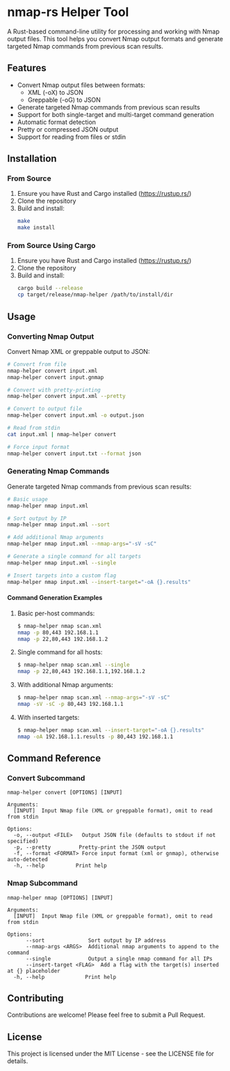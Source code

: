 # nmap-rs Helper Tool

A Rust-based command-line utility for processing and working with Nmap output files. This tool helps you convert Nmap output formats and generate targeted Nmap commands from previous scan results.

## Features

- Convert Nmap output files between formats:
  - XML (-oX) to JSON
  - Greppable (-oG) to JSON
- Generate targeted Nmap commands from previous scan results
- Support for both single-target and multi-target command generation
- Automatic format detection
- Pretty or compressed JSON output
- Support for reading from files or stdin

## Installation

### From Source

1. Ensure you have Rust and Cargo installed (https://rustup.rs/)
2. Clone the repository
3. Build and install:
   ```bash
   make
   make install
   ```

### From Source Using Cargo
1. Ensure you have Rust and Cargo installed (https://rustup.rs/)
2. Clone the repository
3. Build and install:
   ```bash
   cargo build --release 
   cp target/release/nmap-helper /path/to/install/dir
   ```

## Usage

### Converting Nmap Output

Convert Nmap XML or greppable output to JSON:

```bash
# Convert from file
nmap-helper convert input.xml
nmap-helper convert input.gnmap

# Convert with pretty-printing
nmap-helper convert input.xml --pretty

# Convert to output file
nmap-helper convert input.xml -o output.json

# Read from stdin
cat input.xml | nmap-helper convert

# Force input format
nmap-helper convert input.txt --format json
```

### Generating Nmap Commands

Generate targeted Nmap commands from previous scan results:

```bash
# Basic usage
nmap-helper nmap input.xml

# Sort output by IP
nmap-helper nmap input.xml --sort

# Add additional Nmap arguments
nmap-helper nmap input.xml --nmap-args="-sV -sC"

# Generate a single command for all targets
nmap-helper nmap input.xml --single

# Insert targets into a custom flag
nmap-helper nmap input.xml --insert-target="-oA {}.results"
```

#### Command Generation Examples

1. Basic per-host commands:
   ```bash
   $ nmap-helper nmap scan.xml
   nmap -p 80,443 192.168.1.1
   nmap -p 22,80,443 192.168.1.2
   ```

2. Single command for all hosts:
   ```bash
   $ nmap-helper nmap scan.xml --single
   nmap -p 22,80,443 192.168.1.1,192.168.1.2
   ```

3. With additional Nmap arguments:
   ```bash
   $ nmap-helper nmap scan.xml --nmap-args="-sV -sC"
   nmap -sV -sC -p 80,443 192.168.1.1
   ```

4. With inserted targets:
   ```bash
   $ nmap-helper nmap scan.xml --insert-target="-oA {}.results"
   nmap -oA 192.168.1.1.results -p 80,443 192.168.1.1
   ```

## Command Reference

### Convert Subcommand

```
nmap-helper convert [OPTIONS] [INPUT]

Arguments:
  [INPUT]  Input Nmap file (XML or greppable format), omit to read from stdin

Options:
  -o, --output <FILE>   Output JSON file (defaults to stdout if not specified)
  -p, --pretty         Pretty-print the JSON output
  -f, --format <FORMAT> Force input format (xml or gnmap), otherwise auto-detected
  -h, --help          Print help
```

### Nmap Subcommand

```
nmap-helper nmap [OPTIONS] [INPUT]

Arguments:
  [INPUT]  Input Nmap file (XML or greppable format), omit to read from stdin

Options:
      --sort              Sort output by IP address
      --nmap-args <ARGS>  Additional nmap arguments to append to the command
      --single            Output a single nmap command for all IPs
      --insert-target <FLAG>  Add a flag with the target(s) inserted at {} placeholder
  -h, --help             Print help
```

## Contributing

Contributions are welcome! Please feel free to submit a Pull Request.

## License

This project is licensed under the MIT License - see the LICENSE file for details. 
